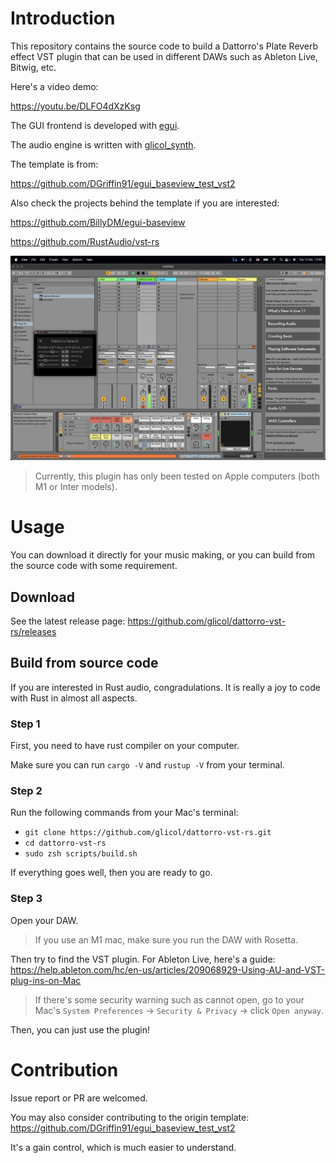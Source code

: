 # Introduction

This repository contains the source code to build a Dattorro's Plate Reverb effect VST plugin that can be used in different DAWs such as Ableton Live, Bitwig, etc.

Here's a video demo:

https://youtu.be/DLFO4dXzKsg

The GUI frontend is developed with [egui](https://github.com/emilk/egui).

The audio engine is written with [glicol_synth](https://github.com/chaosprint/glicol).

The template is from:

https://github.com/DGriffin91/egui_baseview_test_vst2

Also check the projects behind the template if you are interested:

https://github.com/BillyDM/egui-baseview

https://github.com/RustAudio/vst-rs

![Demo](./demo.png)

> Currently, this plugin has only been tested on Apple computers (both M1 or Inter models).

# Usage

You can download it directly for your music making, or you can build from the source code with some requirement.

## Download

See the latest release page:
https://github.com/glicol/dattorro-vst-rs/releases

## Build from source code

If you are interested in Rust audio, congradulations. It is really a joy to code with Rust in almost all aspects.

### Step 1

First, you need to have rust compiler on your computer.

Make sure you can run `cargo -V` and `rustup -V` from your terminal.

### Step 2

Run the following commands from your Mac's terminal:

- `git clone https://github.com/glicol/dattorro-vst-rs.git`
- `cd dattorro-vst-rs`
- `sudo zsh scripts/build.sh`

If everything goes well, then you are ready to go.

### Step 3

Open your DAW.

> If you use an M1 mac, make sure you run the DAW with Rosetta.

Then try to find the VST plugin. For Ableton Live, here's a guide:
https://help.ableton.com/hc/en-us/articles/209068929-Using-AU-and-VST-plug-ins-on-Mac

> If there's some security warning such as cannot open, go to your Mac's `System Preferences` -> `Security & Privacy` -> click `Open anyway`.

Then, you can just use the plugin!

# Contribution

Issue report or PR are welcomed.

You may also consider contributing to the origin template:
https://github.com/DGriffin91/egui_baseview_test_vst2

It's a gain control, which is much easier to understand.